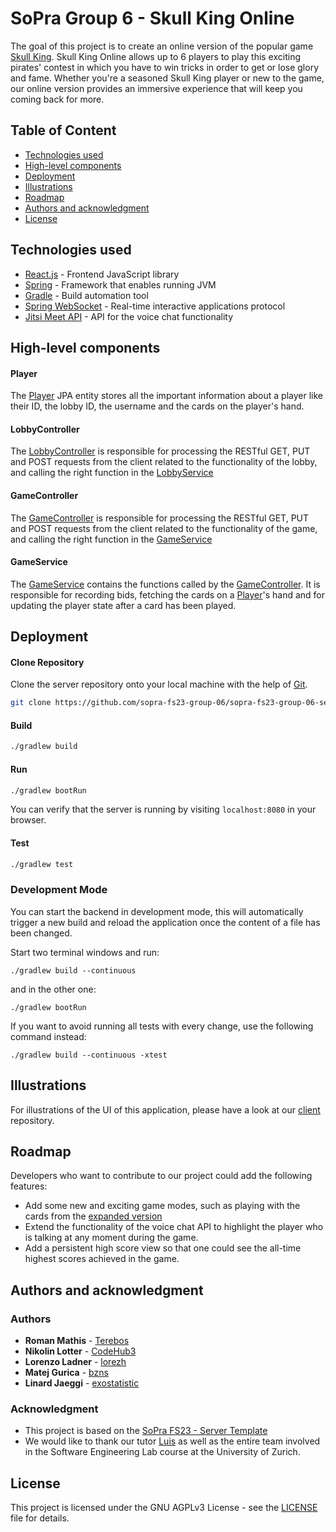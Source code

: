 # SoPra Group 6 - Skull King Online
The goal of this project is to create an online version of the popular game [Skull King](https://www.schmidtspiele.de/details/produkt/skull-king.html). Skull King
Online allows up to 6 players to play this exciting pirates' contest in which you have to win tricks in order to get or lose glory and fame.
Whether you're a seasoned Skull King player or new to the game, our online version provides an immersive experience that will keep you coming back for more.

## Table of Content

- [Technologies used](#technologies-used)
- [High-level components](#high-level-components)
- [Deployment](#deployment)
- [Illustrations](#illustrations)
- [Roadmap](#roadmap)
- [Authors and acknowledgment](#authors-and-acknowledgment)
- [License](#license)

## Technologies used
* [React.js](https://react.dev/) - Frontend JavaScript library
* [Spring](https://spring.io/projects/spring-framework) - Framework that enables running JVM
* [Gradle](https://gradle.org/) - Build automation tool
* [Spring WebSocket](https://docs.spring.io/spring-framework/docs/current/reference/html/web.html#websocket) - Real-time interactive applications protocol
* [Jitsi Meet API](https://jitsi.github.io/handbook/docs/dev-guide/dev-guide-react-sdk) - API for the voice chat functionality

## High-level components

#### Player
The [Player](https://github.com/sopra-fs23-group-06/sopra-fs23-group-06-server/blob/main/src/main/java/ch/uzh/ifi/hase/soprafs23/entity/Player.java) JPA entity stores all the important information about a player like their ID, the lobby ID, the username and the cards on the player's hand.

#### LobbyController
The [LobbyController](https://github.com/sopra-fs23-group-06/sopra-fs23-group-06-server/blob/main/src/main/java/ch/uzh/ifi/hase/soprafs23/controller/LobbyController.java) is responsible for processing the RESTful GET, PUT and POST requests from the client related to the functionality of the lobby, and calling the right function in the [LobbyService](https://github.com/sopra-fs23-group-06/sopra-fs23-group-06-server/blob/main/src/main/java/ch/uzh/ifi/hase/soprafs23/service/LobbyService.java)

#### GameController
The [GameController](https://github.com/sopra-fs23-group-06/sopra-fs23-group-06-server/blob/main/src/main/java/ch/uzh/ifi/hase/soprafs23/controller/GameController.java) is responsible for processing the RESTful GET, PUT and POST requests from the client related to the functionality of the game, and calling the right function in the [GameService](https://github.com/sopra-fs23-group-06/sopra-fs23-group-06-server/blob/main/src/main/java/ch/uzh/ifi/hase/soprafs23/service/GameService.java)

#### GameService
The [GameService](https://github.com/sopra-fs23-group-06/sopra-fs23-group-06-server/blob/main/src/main/java/ch/uzh/ifi/hase/soprafs23/service/GameService.java) contains the functions called by the [GameController](https://github.com/sopra-fs23-group-06/sopra-fs23-group-06-server/blob/main/src/main/java/ch/uzh/ifi/hase/soprafs23/controller/GameController.java). It is responsible for recording bids, fetching the cards on a [Player](https://github.com/sopra-fs23-group-06/sopra-fs23-group-06-server/blob/main/src/main/java/ch/uzh/ifi/hase/soprafs23/entity/Player.java)'s hand and for updating the player state after a card has been played.

## Deployment

#### Clone Repository
Clone the server repository onto your local machine with the help of [Git](https://git-scm.com/downloads).
```bash 
git clone https://github.com/sopra-fs23-group-06/sopra-fs23-group-06-server.git
```

#### Build

```bash
./gradlew build
```

#### Run

```bash
./gradlew bootRun
```

You can verify that the server is running by visiting `localhost:8080` in your browser.

#### Test

```bash
./gradlew test
```

### Development Mode
You can start the backend in development mode, this will automatically trigger a new build and reload the application
once the content of a file has been changed.

Start two terminal windows and run:

`./gradlew build --continuous`

and in the other one:

`./gradlew bootRun`

If you want to avoid running all tests with every change, use the following command instead:

`./gradlew build --continuous -xtest`

## Illustrations
For illustrations of the UI of this application, please have a look at our [client](https://github.com/sopra-fs23-group-06/sopra-fs23-group-06-client) repository.


## Roadmap
Developers who want to contribute to our project could add the following features:
- Add some new and exciting game modes, such as playing with the cards from the [expanded version](https://www.grandpabecksgames.com/products/skull-king)
- Extend the functionality of the voice chat API to highlight the player who is talking at any moment during the game.
- Add a persistent high score view so that one could see the all-time highest scores achieved in the game.

## Authors and acknowledgment
### Authors
* **Roman Mathis** - [Terebos](https://github.com/Terebos)
* **Nikolin Lotter** - [CodeHub3](https://github.com/CodeHub3)
* **Lorenzo Ladner** - [lorezh](https://github.com/lorezh)
* **Matej Gurica** - [bzns](https://github.com/bzns)
* **Linard Jaeggi** - [exostatistic](https://github.com/exostatistic)

### Acknowledgment
* This project is based on the [SoPra FS23 - Server Template](https://github.com/HASEL-UZH/sopra-fs23-template-server)
* We would like to thank our tutor [Luis](https://github.com/luis-tm) as well as the entire team involved in the Software Engineering Lab course at the University of Zurich.

## License
This project is licensed under the GNU AGPLv3 License - see the [LICENSE](https://github.com/sopra-fs23-group-06/sopra-fs23-group-06-server/blob/main/LICENSE) file for details.
